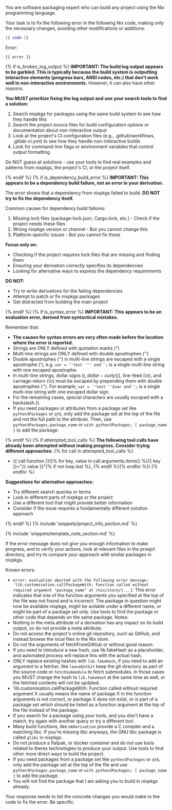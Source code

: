 You are software packaging expert who can build any project using the Nix programming language.

Your task is to fix the following error in the following Nix code, making only the necessary changes, avoiding other modifications or additions.

```nix
{{ code }}
```

Error:
```
{{ error }}
```

{% if is_broken_log_output %}
**IMPORTANT: The build log output appears to be garbled. This is typically because the build system is outputting interactive elements (progress bars, ANSI codes, etc.) that don't work well in non-interactive environments.** However, it can also have other reasons.

**You MUST prioritize fixing the log output and use your search tools to find a solution:**
1. Search nixpkgs for packages using the same build system to see how they handle this
2. Search the project source files for build configuration options or documentation about non-interactive output
3. Look at the project's CI configuration files (e.g., .github/workflows, .gitlab-ci.yml) to see how they handle non-interactive builds
4. Look for command-line flags or environment variables that control output formatting

Do NOT guess at solutions - use your tools to find real examples and patterns from nixpkgs, the project's CI, or the project itself.

{% endif %}
{% if is_dependency_build_error %}
**IMPORTANT: This appears to be a dependency build failure, not an error in your derivation.**

The error shows that a dependency from nixpkgs failed to build. **DO NOT try to fix the dependency itself.**

Common causes for dependency build failures:
1. Missing lock files (package-lock.json, Cargo.lock, etc.) - Check if the project needs these files
2. Wrong nixpkgs version or channel - But you cannot change this
3. Platform-specific issues - But you cannot fix these

**Focus only on:**
- Checking if the project requires lock files that are missing and finding them
- Ensuring your derivation correctly specifies its dependencies
- Looking for alternative ways to express the dependency requirements

**DO NOT:**
- Try to write derivations for the failing dependencies
- Attempt to patch or fix nixpkgs packages
- Get distracted from building the main project

{% endif %}
{% if is_syntax_error %}
**IMPORTANT: This appears to be an evaluation error, derived from syntactical mistakes.**

Remember that:
- **The causes for syntax errors are very often made before the location where the error is reported.**
- Strings are ONLY defined with quotation marks (")
- Multi-line strings are ONLY defined with double apostrophes ('')
- Double apostrophes ('') in multi-line strings are escaped with a single apostrophe ('), e.g. `var = ''test ''' end'';` is a single multi-line string with one escaped apostrophe.
- In multi-line strings, dollar signs ($), dollar-curly (${), line-feed (\n), and carriage-return (\n) must be escaped by prepending them with double apostrophes (''). For example, `var = ''test ''$var end'';` is a single multi-line string with one escaped dollar sign.
- For the remaining cases, special characters are usually escaped with a backslash (\).
- If you need packages or attributes from a package set like `python3Packages` or `qt6`, only add the package set at the top of the file and not the full path to the attribute. Then, use `python3Packages.package_name` or `with python3Packages; [ package_name ]` to add the package.

{% endif %}
{% if attempted_tool_calls %}
**The following tool calls have already been attempted without making progress. Consider trying different approaches:**
{% for call in attempted_tool_calls %}
- {{ call.function }}({% for key, value in call.arguments.items() %}{{ key }}="{{ value }}"{% if not loop.last %}, {% endif %}{% endfor %})
{% endfor %}

**Suggestions for alternative approaches:**
- Try different search queries or terms
- Look in different parts of nixpkgs or the project
- Use a different tool that might provide better information
- Consider if the issue requires a fundamentally different solution approach

{% endif %}
{% include 'snippets/project_info_section.md' %}

{% include 'snippets/template_note_section.md' %}

If the error message does not give you enough information to make progress, and to verify your actions, look at relevant files in the proejct directory,
and try to compare your approach with similar packages in nixpkgs.

Known errors:
- `error: evaluation aborted with the following error message: 'lib.customisation.callPackageWith: Function called without required argument "package_name" at /nix/store/[...]`:
   This error indicates that one of the function arguments you specified at the top of the file was not found and is incorrect.
   The package in question might now be available nixpkgs, might be avilable under a different name, or might be part of a package set only.
   Use tools to find the package or other code that depends on the same package.
Notes:
- Nothing in the meta attribute of a derivation has any impact on its build output, so do not provide a meta attribute.
- Do not access the project's online git repository, such as GitHub, and instead browse the local files in the Nix store.
- Do not the arguments of fetchFromGitHub or without good reason.
- If you need to introduce a new hash, use lib.fakeHash as a placeholder, and automated process will replace this with the actual hash.
- ONLY replace existing hashes with `lib.fakeHash`, if you need to add an argument to a fetcher, like `leaveDotGit` keep the git directory as part of the source code or `fetchSubmodule` to fetch submodules. In those cases you MUST change the hash to `lib.fakeHash` at the same time as well, or the fetched contents will not be updated.
- 'lib.customisation.callPackageWith: Function called without required argument X usually means the name of package X in the function arguments is not correct, or package X does not exist, or is part of a package set which should be listed as a function argument at the top of the file instead of the package.
- If you search for a package using your tools, and you don't have a match, try again with another query or try a different tool.
- Many build functions, like `mkDerivation` provide a C compiler and a matching libc. If you're missing libc anyways, the GNU libc package is called `glibc` in nixpkgs.
- Do not produce a flatpak, or docker container and do not use tools related to theres technologies to produce your output. Use tools to find other more direct ways to build the project.
- If you need packages from a package set like `python3Packages` or `qt6`, only add the package set at the top of the file and use `python3Packages.package_name` or `with python3Packages; [ package_name ]` to add the package.
- You will not find the package that I am asking you to build in nixpkgs already.


Your response needs to list the concrete changes you would make to the code to fix the error. Be specific.

